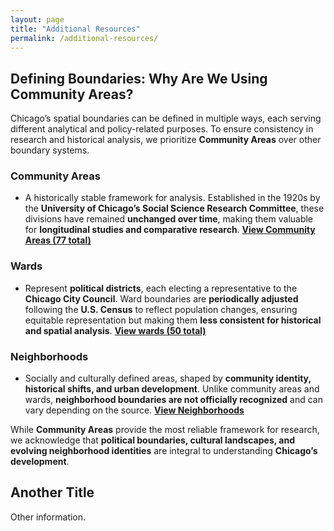 ```yaml
---
layout: page
title: "Additional Resources"
permalink: /additional-resources/
---
```


## Defining Boundaries: Why Are We Using Community Areas?

Chicago’s spatial boundaries can be defined in multiple ways, each serving different analytical and policy-related purposes. To ensure consistency in research and historical analysis, we prioritize **Community Areas** over other boundary systems.

### Community Areas
- A historically stable framework for analysis. Established in the 1920s by the **University of Chicago’s Social Science Research Committee**, these divisions have remained **unchanged over time**, making them valuable for **longitudinal studies and comparative research**. **[View Community Areas (77 total)](https://data.cityofchicago.org/Facilities-Geographic-Boundaries/Boundaries-Community-Areas-current-/cauq-8yn6)**  

### Wards
-  Represent **political districts**, each electing a representative to the **Chicago City Council**. Ward boundaries are **periodically adjusted** following the **U.S. Census** to reflect population changes, ensuring equitable representation but making them **less consistent for historical and spatial analysis**. **[View wards (50 total)](https://data.cityofchicago.org/Facilities-Geographic-Boundaries/Boundaries-Wards-2015-2023-/sp34-6z76)** 

### Neighborhoods
-   Socially and culturally defined areas, shaped by **community identity, historical shifts, and urban development**. Unlike community areas and wards, **neighborhood boundaries are not officially recognized** and can vary depending on the source. **[View Neighborhoods](https://data.cityofchicago.org/Facilities-Geographic-Boundaries/Boundaries-Neighborhoods/bbvz-uum9)**

While **Community Areas** provide the most reliable framework for research, we acknowledge that **political boundaries, cultural landscapes, and evolving neighborhood identities** are integral to understanding **Chicago’s development**.

## Another Title
Other information.
